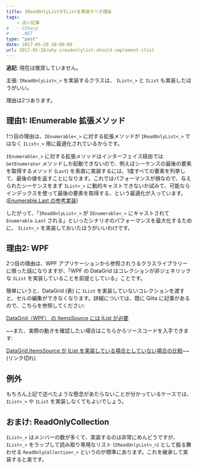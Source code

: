 ```yaml
---
title: IReadOnlyListがIListを実装すべき理由
tags:
    - 古い記事
#   - CSharp
#   - .NET
type: "post"
date: 2017-05-20 20:00:09
url: 2017-05-20/why-ireadonlylist-should-implement-ilist
---
```


**追記**: 現在は推奨していません。

<!--more-->

主張: ``IReadOnlyList<_>`` を実装するクラスは、 ``IList<_>`` と ``IList`` も実装したほうがいい。

理由は2つあります。

## 理由1: IEnumerable 拡張メソッド
1つ目の理由は、``IEnumerable<_>`` に対する拡張メソッドが ``IReadOnlyList<_>`` ではなく ``IList<_>`` 用に最適化されているからです。

``IEnumerable<_>`` に対する拡張メソッドはインターフェイス経由では `GetEnumerator` メソッドしか起動できないので、例えばシーケンスの最後の要素を取得するメソッド (`Last`) を素直に実装するには、1度すべての要素を列挙して、最後の値を返すことになります。これではパフォーマンスが損なので、与えられたシーケンスをまず ``IList<_>`` に動的キャストできないか試みて、可能ならインデックスを使って最後の要素を取得する、という最適化が入っています。 ([Enumerable.Last の参考実装](https://referencesource.microsoft.com/#System.Core/System/Linq/Enumerable.cs,3628defc5be1468a))

したがって、「``IReadOnlyList<_>`` が ``IEnumerable<_>`` にキャストされて ``Enumerable.Last`` される」といったシナリオのパフォーマンスを最大化するために、 ``IList<_>`` を実装しておいたほうがいいわけです。

## 理由2: WPF
2つ目の理由は、WPF アプリケーションから参照されうるクラスライブラリーに限った話になりますが、「WPF の DataGrid はコレクションが非ジェネリックな `IList` を実装していることを前提としている」ことです。

簡単にいうと、DataGrid (表) に `IList` を実装していないコレクションを渡すと、セルの編集ができなくなります。詳細については、既に Qiita に記事があるので、こちらを参照してください:

[DataGrid（WPF） の ItemsSource には IList が必要](http://qiita.com/gaya_K/items/d1737fc829502c916d18)

~~また、実際の動きを確認したい場合はこちらからソースコードを入手できます:

[DataGrid.ItemsSource が IList を実装している場合としていない場合の比較](https://github.com/vain0x/VainZero.Sandbox.CSharp/tree/2017-05-20-DataGrid)~~ (リンク切れ)

## 例外
もちろん上記で述べたような懸念があたらないことが分かっているケースでは、``IList<_>`` や `IList` を実装しなくてもよいでしょう。

## おまけ: ReadOnlyCollection
``IList<_>`` はメンバーの数が多くて、実装するのは非常にめんどうですが、 ``IList<_>`` をラップして読み取り専用なリスト (``IReadOnlyList<_>``) として振る舞わせる ``ReadOnlyCollection<_>`` というのが標準にあります。これを継承して実装すると楽です。
